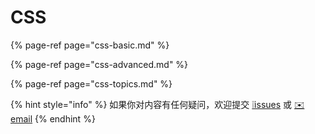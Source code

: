 # CSS

{% page-ref page="css-basic.md" %}

{% page-ref page="css-advanced.md" %}

{% page-ref page="css-topics.md" %}

{% hint style="info" %}
如果你对内容有任何疑问，欢迎提交 [❕issues](https://github.com/MrEnvision/Front-end_learning_notes/issues) 或 [ ✉️ email](mailto:EnvisionShen@gmail.com)
{% endhint %}

